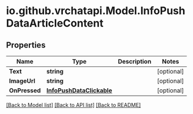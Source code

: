 
# io.github.vrchatapi.Model.InfoPushDataArticleContent

## Properties

Name | Type | Description | Notes
------------ | ------------- | ------------- | -------------
**Text** | **string** |  | [optional] 
**ImageUrl** | **string** |  | [optional] 
**OnPressed** | [**InfoPushDataClickable**](InfoPushDataClickable.md) |  | [optional] 

[[Back to Model list]](../README.md#documentation-for-models)
[[Back to API list]](../README.md#documentation-for-api-endpoints)
[[Back to README]](../README.md)


